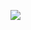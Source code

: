 [![](https://jitpack.io/v/anshul-developer1/demosdk.svg)](https://jitpack.io/#anshul-developer1/demosdk)
